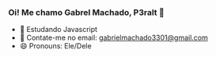 ### Oi! Me chamo Gabrel Machado, P3ralt 👋

- 🌱 Estudando Javascript
- 👯 Contate-me no email: gabrielmachado3301@gmail.com
- 😄 Pronouns: Ele/Dele

